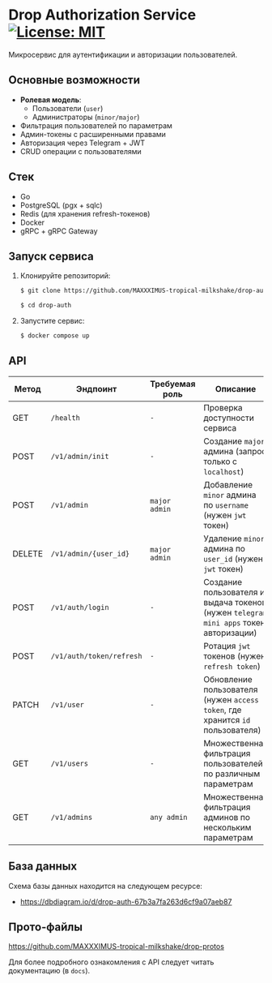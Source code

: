 # Drop Authorization Service [![License: MIT](https://img.shields.io/badge/License-MIT-blue.svg)](https://opensource.org/licenses/MIT)


Микросервис для аутентификации и авторизации пользователей.

## Основные возможности

- **Ролевая модель**:
  - Пользователи (`user`)
  - Администраторы (`minor/major`)
- Фильтрация пользователей по параметрам
- Админ-токены с расширенными правами
- Авторизация через Telegram + JWT
- CRUD операции с пользователями


## Стек

- Go
- PostgreSQL (pgx + sqlc)
- Redis (для хранения refresh-токенов)
- Docker
- gRPC + gRPC Gateway


## Запуск сервиса

1. Клонируйте репозиторий:
   ```bash
   $ git clone https://github.com/MAXXXIMUS-tropical-milkshake/drop-auth.git

   $ cd drop-auth
   ```

2. Запустите сервис:
   ```bash
   $ docker compose up
   ```

## API

| Метод | Эндпоинт                      | Требуемая роль | Описание                  |
|-------|-------------------------------|----------------|---------------------------|
| GET   | `/health`         | `-`        | Проверка доступности сервиса  |
| POST   | `/v1/admin/init`    | `-`        | Создание `major` админа (запрос только с `localhost`)           |
| POST   | `/v1/admin`    | `major admin`   | Добавление `minor` админа по `username` (нужен `jwt` токен)  |
| DELETE | `/v1/admin/{user_id}`    | `major admin`        | Удаление `minor` админа по `user_id` (нужен `jwt` токен)      |
| POST| `/v1/auth/login`    | `-`   | Создание пользователя и выдача токенов (нужен `telegram mini apps` токен авторизации)     |
| POST| `/v1/auth/token/refresh`    | `-`   | Ротация `jwt` токенов (нужен `refresh token`)     |
| PATCH| `/v1/user`    | `-`   | Обновление пользователя (нужен `access token`, где хранится `id` пользователя)     |
| GET| `/v1/users`    | `-`   | Множественная фильтрация пользователей по различным параметрам     |
| GET| `/v1/admins`    | `any admin`   | Множественная фильтрация админов по нескольким параметрам     |

## База данных

Схема базы данных находится на следующем ресурсе:

- https://dbdiagram.io/d/drop-auth-67b3a7fa263d6cf9a07aeb87

## Прото-файлы

https://github.com/MAXXXIMUS-tropical-milkshake/drop-protos

Для более подробного ознакомления с API следует читать документацию (в `docs`).